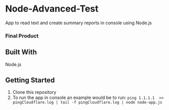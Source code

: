 Node-Advanced-Test
=====================

App to read text and create summary reports in console using Node.js

### Final Product

## Built With

Node.js

## Getting Started

1. Clone this repository
2. To run the app in console an example would be to run: ``ping 1.1.1.1  >> pingCloudflare.log | tail -f pingCloudflare.log | node node-app.js``
